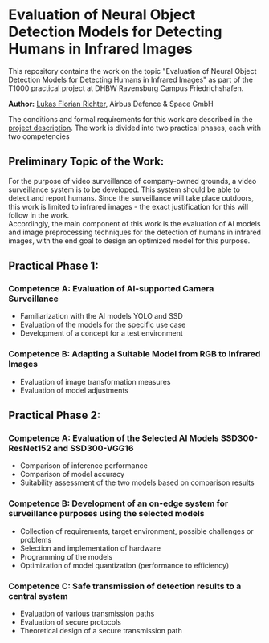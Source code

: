 # Evaluation of Neural Object Detection Models for Detecting Humans in Infrared Images

This repository contains the work on the topic "Evaluation of Neural Object Detection Models for Detecting Humans in Infrared Images" as part of the T1000 practical project at DHBW Ravensburg Campus Friedrichshafen.

**Author:** [Lukas Florian Richter](https://github.com/LukasFlorian), Airbus Defence & Space GmbH

The conditions and formal requirements for this work are described in the [project description](dhbw_docs/thesis_guidelines.pdf). The work is divided into two practical phases, each with two competencies

## Preliminary Topic of the Work:
For the purpose of video surveillance of company-owned grounds, a video surveillance system is to be developed. This system should be able to detect and report humans. Since the surveillance will take place outdoors, this work is limited to infrared images - the exact justification for this will follow in the work.  
Accordingly, the main component of this work is the evaluation of AI models and image preprocessing techniques for the detection of humans in infrared images, with the end goal to design an optimized model for this purpose.

## Practical Phase 1:

### Competence A: Evaluation of AI-supported Camera Surveillance
- Familiarization with the AI models YOLO and SSD
- Evaluation of the models for the specific use case
- Development of a concept for a test environment

### Competence B: Adapting a Suitable Model from RGB to Infrared Images
- Evaluation of image transformation measures
- Evaluation of model adjustments

## Practical Phase 2:

### Competence A: Evaluation of the Selected AI Models SSD300-ResNet152 and SSD300-VGG16
- Comparison of inference performance
- Comparison of model accuracy
- Suitability assessment of the two models based on comparison results

### Competence B: Development of an on-edge system for surveillance purposes using the selected models
- Collection of requirements, target environment, possible challenges or problems
- Selection and implementation of hardware
- Programming of the models
- Optimization of model quantization (performance to efficiency)

### Competence C: Safe transmission of detection results to a central system 
- Evaluation of various transmission paths
- Evaluation of secure protocols
- Theoretical design of a secure transmission path
